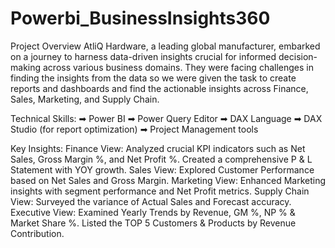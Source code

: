 # Powerbi_BusinessInsights360

Project Overview
AtliQ Hardware, a leading global manufacturer, embarked on a journey to harness data-driven insights crucial for informed decision-making across various business domains. They were facing challenges in finding the insights from the data so we were given the task to create reports and dashboards and find the actionable insights across Finance, Sales, Marketing, and Supply Chain.

Technical Skills:
➡ Power BI
➡ Power Query Editor
➡ DAX Language
➡ DAX Studio (for report optimization)
➡ Project Management tools

Key Insights: 
Finance View: Analyzed crucial KPI indicators such as Net Sales, Gross Margin %, and Net Profit %. Created a comprehensive P & L Statement with YOY growth.
Sales View: Explored Customer Performance based on Net Sales and Gross Margin.
Marketing View: Enhanced Marketing insights with segment performance and Net Profit metrics.
Supply Chain View: Surveyed the variance of Actual Sales and Forecast accuracy.
Executive View: Examined Yearly Trends by Revenue, GM %, NP % & Market Share %. Listed the TOP 5 Customers & Products by Revenue Contribution.

